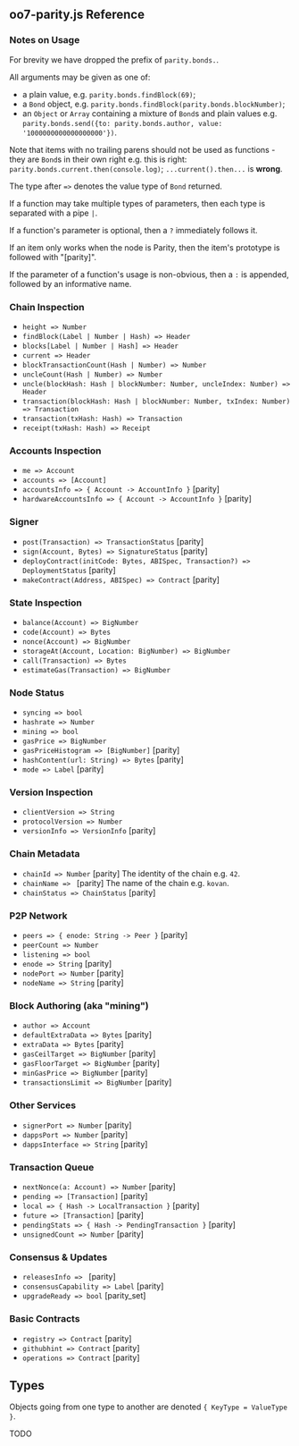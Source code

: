 ## oo7-parity.js Reference

### Notes on Usage

For brevity we have dropped the prefix of `parity.bonds.`.

All arguments may be given as one of:
- a plain value, e.g. `parity.bonds.findBlock(69)`;
- a `Bond` object, e.g. `parity.bonds.findBlock(parity.bonds.blockNumber)`;
- an `Object` or `Array` containing a mixture of `Bond`s and plain values e.g. `parity.bonds.send({to: parity.bonds.author, value: '1000000000000000000'})`.

Note that items with no trailing parens should not be used as functions - they are `Bond`s in their own right e.g. this is right: `parity.bonds.current.then(console.log)`; `...current().then...` is **wrong**.

The type after `=>` denotes the value type of `Bond` returned.

If a function may take multiple types of parameters, then each type is separated with a pipe `|`.

If a function's parameter is optional, then a `?` immediately follows it.

If an item only works when the node is Parity, then the item's prototype is followed with "[parity]".

If the parameter of a function's usage is non-obvious, then a `:` is appended, followed by an informative name.

### Chain Inspection
- `height => Number`
- `findBlock(Label | Number | Hash) => Header`
- `blocks[Label | Number | Hash] => Header`
- `current => Header`
- `blockTransactionCount(Hash | Number) => Number`
- `uncleCount(Hash | Number) => Number`
- `uncle(blockHash: Hash | blockNumber: Number, uncleIndex: Number) => Header`
- `transaction(blockHash: Hash | blockNumber: Number, txIndex: Number) => Transaction`
- `transaction(txHash: Hash) => Transaction`
- `receipt(txHash: Hash) => Receipt`

### Accounts Inspection
- `me => Account`
- `accounts => [Account]`
- `accountsInfo => { Account -> AccountInfo }` [parity]
- `hardwareAccountsInfo => { Account -> AccountInfo }` [parity]

### Signer
- `post(Transaction) => TransactionStatus` [parity]
- `sign(Account, Bytes) => SignatureStatus` [parity]
- `deployContract(initCode: Bytes, ABISpec, Transaction?) => DeploymentStatus` [parity]
- `makeContract(Address, ABISpec) => Contract` [parity]

### State Inspection
- `balance(Account) => BigNumber`
- `code(Account) => Bytes`
- `nonce(Account) => BigNumber`
- `storageAt(Account, Location: BigNumber) => BigNumber`
- `call(Transaction) => Bytes`
- `estimateGas(Transaction) => BigNumber`

### Node Status
- `syncing => bool`
- `hashrate => Number`
- `mining => bool`
- `gasPrice => BigNumber`
- `gasPriceHistogram => [BigNumber]` [parity]
- `hashContent(url: String) => Bytes` [parity]
- `mode => Label` [parity]

### Version Inspection
- `clientVersion => String`
- `protocolVersion => Number`
- `versionInfo => VersionInfo` [parity]

### Chain Metadata
- `chainId => Number` [parity] The identity of the chain e.g. `42`.
- `chainName => ` [parity] The name of the chain e.g. `kovan`.
- `chainStatus => ChainStatus` [parity]

### P2P Network
- `peers => { enode: String -> Peer }` [parity]
- `peerCount => Number`
- `listening => bool`
- `enode => String` [parity]
- `nodePort => Number` [parity]
- `nodeName => String` [parity]

### Block Authoring (aka "mining")
- `author => Account`
- `defaultExtraData => Bytes` [parity]
- `extraData => Bytes` [parity]
- `gasCeilTarget => BigNumber` [parity]
- `gasFloorTarget => BigNumber` [parity]
- `minGasPrice => BigNumber` [parity]
- `transactionsLimit => BigNumber` [parity]

### Other Services
- `signerPort => Number` [parity]
- `dappsPort => Number` [parity]
- `dappsInterface => String` [parity]

### Transaction Queue
- `nextNonce(a: Account) => Number` [parity]
- `pending => [Transaction]` [parity]
- `local => { Hash -> LocalTransaction }` [parity]
- `future => [Transaction]` [parity]
- `pendingStats => { Hash -> PendingTransaction }` [parity]
- `unsignedCount => Number` [parity]

### Consensus & Updates
- `releasesInfo => ` [parity]
- `consensusCapability => Label` [parity]
- `upgradeReady => bool` [parity_set]

### Basic Contracts
- `registry => Contract` [parity]
- `githubhint => Contract` [parity]
- `operations => Contract` [parity]

## Types

Objects going from one type to another are denoted `{ KeyType = ValueType }`.

TODO
